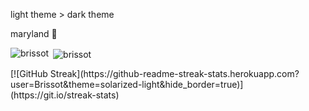 light theme > dark theme

maryland 🐢
<!---
Brissot/Brissot is a ✨ special ✨ repository because its `README.md` (this file) appears on your GitHub profile.
You can click the Preview link to take a look at your changes.
--->
<p><img align="left" src="https://github-readme-stats.vercel.app/api/top-langs?username=brissot&show_icons=true&locale=en&layout=compact" alt="brissot" /></p>
<p>&nbsp;<img align="center" src="https://github-readme-stats.vercel.app/api?username=brissot&show_icons=true&locale=en" alt="brissot" /></p>
<p></p>[![GitHub Streak](https://github-readme-streak-stats.herokuapp.com?user=Brissot&theme=solarized-light&hide_border=true)](https://git.io/streak-stats)</p>
